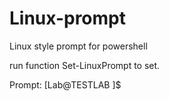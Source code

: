 # Linux-prompt
Linux style prompt for powershell

run function Set-LinuxPrompt to set.

Prompt:
[Lab@TESTLAB \]$ 
